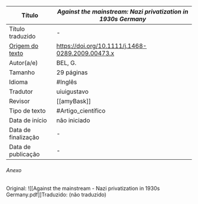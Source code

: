 |Título               |_Against the mainstream: Nazi privatization in 1930s Germany_|
| ------------------- | ------------------------------------------------------------------ |
| Título traduzido    |-|
| [Origem do texto](https://doi.org/10.1111/j.1468-0289.2009.00473.x)   |https://doi.org/10.1111/j.1468-0289.2009.00473.x|
| Autor(a/e)          | BEL, G.|
| Tamanho             |29 páginas|
| Idioma              | #Inglês |
| Tradutor            |uiuigustavo|
| Revisor             |[[amyBask]]|
| Tipo de texto       | #Artigo_científico|
| Data de início      |não iniciado|
| Data de finalização |-|
| Data de publicação  |-|

###### Anexo
Original: ![[Against the mainstream - Nazi privatization in 1930s Germany.pdf]]Traduzido: (não traduzido)